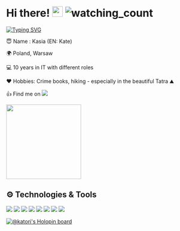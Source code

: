 # Hi there! <img src="https://media.giphy.com/media/hvRJCLFzcasrR4ia7z/giphy.gif" width="28"> <img src="https://komarev.com/ghpvc/?username=kat-kan&color=blueviolet" alt="watching_count" />

[![Typing SVG](https://readme-typing-svg.demolab.com?font=Fira+Code&pause=1000&color=8a2be2&width=435&lines=Junior+Automation+QA;Quality+Assurance;Experienced+Business+Analyst)](https://git.io/typing-svg)

😇 Name : Kasia (EN: Kate)

🌍 Poland, Warsaw

💻 10 years in IT with different roles

❤️ Hobbies: Crime books, hiking - especially in the beautiful Tatra ⛰️

👍 Find me on <a href="https://www.linkedin.com/in/katarzyna-kankowska/" target="_blank"><img src="https://img.shields.io/badge/LinkedIn-%230077B5.svg?&style=flat-square&logo=linkedin&logoColor=white"></a>

<img src="https://64.media.tumblr.com/2a1dfcc9f8c3e00f6ca859abb8d118ba/tumblr_n2acdyWLg51t6coabo1_500.gifv" width="200px">



## ⚙️ Technologies & Tools
![](https://img.shields.io/badge/OS-Windows-informational?style=flat&logo=windows&logoColor=white&color=blueviolet)
![](https://img.shields.io/badge/Code-Java%2017-informational?style=flat&logo=java&logoColor=white&color=blueviolet)
![](https://img.shields.io/badge/Editor-IntelliJ_IDEA-informational?style=flat&logo=intellij-idea&logoColor=white&color=blueviolet)
![](https://img.shields.io/badge/Tools-Postman-informational?style=flat&logo=postman&logoColor=white&color=blueviolet)
![](https://img.shields.io/badge/Tools-Git-informational?style=flat&logo=git&logoColor=white&color=blueviolet)
![](https://img.shields.io/badge/Framework-JUnit%205-informational?style=flat&&color=blueviolet)
![](https://img.shields.io/badge/Library-REST%20Assured-informational?style=flat&&color=blueviolet)
![](https://img.shields.io/badge/Library-AssertJ-informational?style=flat&&color=blueviolet)

[![@katori's Holopin board](https://holopin.me/katori)](https://holopin.io/@katori)

